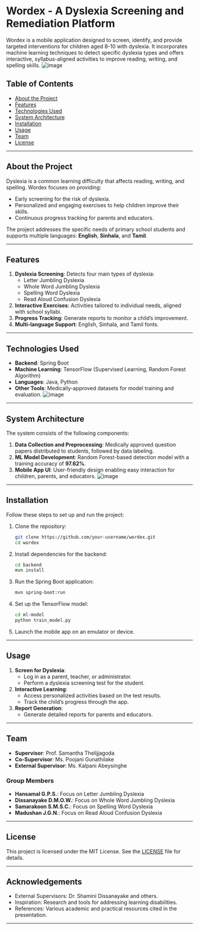 
# **Wordex - A Dyslexia Screening and Remediation Platform**

Wordex is a mobile application designed to screen, identify, and provide targeted interventions for children aged 8-10 with dyslexia. It incorporates machine learning techniques to detect specific dyslexia types and offers interactive, syllabus-aligned activities to improve reading, writing, and spelling skills.
![image](https://github.com/user-attachments/assets/1ce5abe4-0798-460b-bf42-dd9976e5d85a)


## **Table of Contents**
- [About the Project](#about-the-project)
- [Features](#features)
- [Technologies Used](#technologies-used)
- [System Architecture](#system-architecture)
- [Installation](#installation)
- [Usage](#usage)
- [Team](#team)
- [License](#license)

---

## **About the Project**
Dyslexia is a common learning difficulty that affects reading, writing, and spelling. Wordex focuses on providing:
- Early screening for the risk of dyslexia.
- Personalized and engaging exercises to help children improve their skills.
- Continuous progress tracking for parents and educators.

The project addresses the specific needs of primary school students and supports multiple languages: **English**, **Sinhala**, and **Tamil**.

---

## **Features**
1. **Dyslexia Screening**: Detects four main types of dyslexia:
   - Letter Jumbling Dyslexia
   - Whole Word Jumbling Dyslexia
   - Spelling Word Dyslexia
   - Read Aloud Confusion Dyslexia
2. **Interactive Exercises**: Activities tailored to individual needs, aligned with school syllabi.
3. **Progress Tracking**: Generate reports to monitor a child’s improvement.
4. **Multi-language Support**: English, Sinhala, and Tamil fonts.

---

## **Technologies Used**
- **Backend**: Spring Boot
- **Machine Learning**: TensorFlow (Supervised Learning, Random Forest Algorithm)
- **Languages**: Java, Python
- **Other Tools**: Medically-approved datasets for model training and evaluation.
  ![image](https://github.com/user-attachments/assets/5bf67e18-f393-42bc-9bf9-e27f5c2821dc)


---

## **System Architecture**
The system consists of the following components:
1. **Data Collection and Preprocessing**: Medically approved question papers distributed to students, followed by data labeling.
2. **ML Model Development**: Random Forest-based detection model with a training accuracy of **97.62%**.
3. **Mobile App UI**: User-friendly design enabling easy interaction for children, parents, and educators.
   ![image](https://github.com/user-attachments/assets/e880c4e0-3e03-40f8-a2c0-421ceb6cce93)


---

## **Installation**
Follow these steps to set up and run the project:

1. Clone the repository:
   ```bash
   git clone https://github.com/your-username/wordex.git
   cd wordex
   ```
2. Install dependencies for the backend:
   ```bash
   cd backend
   mvn install
   ```
3. Run the Spring Boot application:
   ```bash
   mvn spring-boot:run
   ```
4. Set up the TensorFlow model:
   ```bash
   cd ml-model
   python train_model.py
   ```
5. Launch the mobile app on an emulator or device.

---

## **Usage**
1. **Screen for Dyslexia**:
   - Log in as a parent, teacher, or administrator.
   - Perform a dyslexia screening test for the student.
2. **Interactive Learning**:
   - Access personalized activities based on the test results.
   - Track the child’s progress through the app.
3. **Report Generation**:
   - Generate detailed reports for parents and educators.

---

## **Team**
- **Supervisor**: Prof. Samantha Thelijjagoda  
- **Co-Supervisor**: Ms. Poojani Gunathilake  
- **External Supervisor**: Ms. Kalpani Abeysinghe  

### **Group Members**
- **Hansamal G.P.S.**: Focus on Letter Jumbling Dyslexia  
- **Dissanayake D.M.O.W.**: Focus on Whole Word Jumbling Dyslexia  
- **Samarakoon S.M.S.C.**: Focus on Spelling Word Dyslexia  
- **Madushan J.G.N.**: Focus on Read Aloud Confusion Dyslexia  

---

## **License**
This project is licensed under the MIT License. See the [LICENSE](LICENSE) file for details.

---

## **Acknowledgements**
- External Supervisors: Dr. Shamini Dissanayake and others.
- Inspiration: Research and tools for addressing learning disabilities.
- References: Various academic and practical resources cited in the presentation.

---
